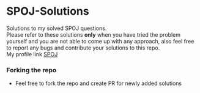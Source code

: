 # SPOJ-Solutions
Solutions to my solved SPOJ questions.\
Please refer to these solutions **only** when you have tried the problem yourself and you are not able to come up with any approach, also feel free to report any bugs and contribute your solutions to this repo.
<br>
My profile link [SPOJ](https://www.spoj.com/users/karan_batra/)

### Forking the repo
- Feel free to fork the repo and create PR for newly added solutions
